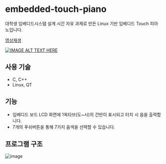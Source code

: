 
# embedded-touch-piano
대학생 임베디드시스템 설계 시간 자유 과제로 만든 Linux 기반 임베디드 Touch 피아노입니다.

[영상재생](https://youtu.be/PotpqrG9a0E)

[![IMAGE ALT TEXT HERE](https://user-images.githubusercontent.com/34666301/132125711-d627e71c-4228-4794-bc03-2ed315ff9f58.png)](https://youtu.be/PotpqrG9a0E)
<br/>

## 사용 기술
- C, C++
- Linux, QT

## 기능
- 임베디드 보드 LCD 화면에 1옥타브(도~시)의 건반이 표시되고 터치 시 음을 출력합니다.
- 7개의 푸쉬버튼을 통해 7가지 음색을 선택할 수 있습니다.

## 프로그램 구조
![image](https://user-images.githubusercontent.com/34666301/132125556-8a8b546f-de5d-4f58-b77f-bfcb2af6037c.png)
